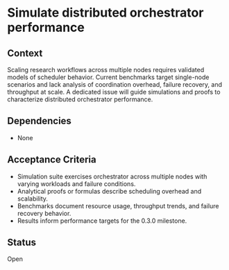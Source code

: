 # Simulate distributed orchestrator performance

## Context
Scaling research workflows across multiple nodes requires validated models of
scheduler behavior. Current benchmarks target single-node scenarios and lack
analysis of coordination overhead, failure recovery, and throughput at scale.
A dedicated issue will guide simulations and proofs to characterize distributed
orchestrator performance.

## Dependencies
- None

## Acceptance Criteria
- Simulation suite exercises orchestrator across multiple nodes with varying
  workloads and failure conditions.
- Analytical proofs or formulas describe scheduling overhead and scalability.
- Benchmarks document resource usage, throughput trends, and failure recovery
  behavior.
- Results inform performance targets for the 0.3.0 milestone.

## Status
Open
